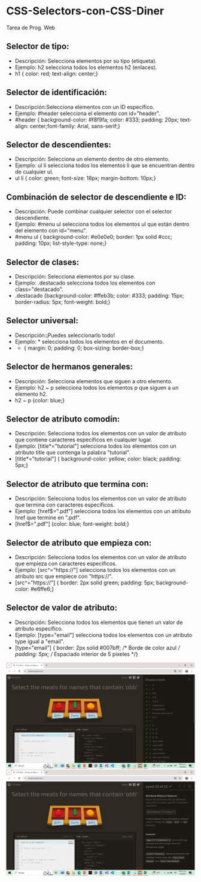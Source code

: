 # CSS-Selectors-con-CSS-Diner
Tarea de Prog. Web

## Selector de tipo: 
 - Descripción: Selecciona elementos por su tipo (etiqueta).
 - Ejemplo: h2 selecciona todos los elementos h2 (enlaces).
 - h1 { color: red; text-align: center;}
  
## Selector de identificación: 
 - Descripción:Selecciona elementos con un ID específico.
 - Ejemplo: #header selecciona el elemento con id="header".
 -  #header { background-color: #f8f9fa; color: #333; padding: 20px; text-align: center;font-family: Arial, sans-serif;}
    
## Selector de descendientes: 
  - Descripción: Selecciona un elemento dentro de otro elemento.
  - Ejemplo: ul li selecciona todos los elementos li que se encuentran dentro de cualquier  ul.
  - ul li { color: green; font-size: 18px; margin-bottom: 10px;}
  
## Combinación de selector de descendiente e ID: 
 - Descripción: Puede combinar cualquier selector con el selector descendiente.
 - Ejemplo: #menu ul selecciona todos los elementos ul que están dentro del elemento con id="menu".
 - #menu ul { background-color: #e0e0e0; border: 1px solid #ccc; padding: 10px; list-style-type: none;}
  
## Selector de clases: 
 - Descripción: Selecciona elementos por su clase.
 - Ejemplo: .destacado selecciona todos los elementos con class="destacado".
 - .destacado {background-color: #ffeb3b; color: #333; padding: 15px; border-radius: 5px; font-weight: bold;}
  
## Selector universal: 
 - Descripción:¡Puedes seleccionarlo todo!
- Ejemplo: * selecciona todos los elementos en el documento.
- * { margin: 0; padding: 0; box-sizing: border-box;}
  
## Selector de hermanos generales: 
  - Descripción: Selecciona elementos que siguen a otro elemento.
  - Ejemplo: h2 ~ p selecciona todos los elementos p que siguen a un elemento h2.
  - h2 ~ p {color: blue;}

## Selector de atributo comodín: 
  - Descripción: Selecciona todos los elementos con un valor de atributo que contiene caracteres específicos en cualquier lugar.
  - Ejemplo: [title*="tutorial"] selecciona todos los elementos con un atributo title que contenga la palabra "tutorial".
  - [title*="tutorial"] { background-color: yellow; color: black; padding: 5px;}

## Selector de atributo que termina con: 
  - Descripción: Selecciona todos los elementos con un valor de atributo que termina con caracteres específicos.
  - Ejemplo: [href$=".pdf"] selecciona todos los elementos con un atributo href que termine en ".pdf".
  - [href$=".pdf"] {color: blue; font-weight: bold;}

## Selector de atributo que empieza con:
  - Descripción: Selecciona todos los elementos con un valor de atributo que empieza con caracteres específicos.
  - Ejemplo: [src^="https://"] selecciona todos los elementos con un atributo src que empiece con "https://".
  - [src^="https://"] { border: 2px solid green; padding: 5px; background-color: #e6ffe6;}

## Selector de valor de atributo: 
  - Descripción: Selecciona todos los elementos que tienen un valor de atributo específico.
  - Ejemplo: [type="email"] selecciona todos los elementos con un atributo type igual a "email".
  - [type="email"] { border: 2px solid #007bff; /* Borde de color azul */  padding: 5px; /* Espaciado interior de 5 píxeles */}
  

  ![Capta](captura1.jpg)
  ![Capta]( Captura2.jpg)
